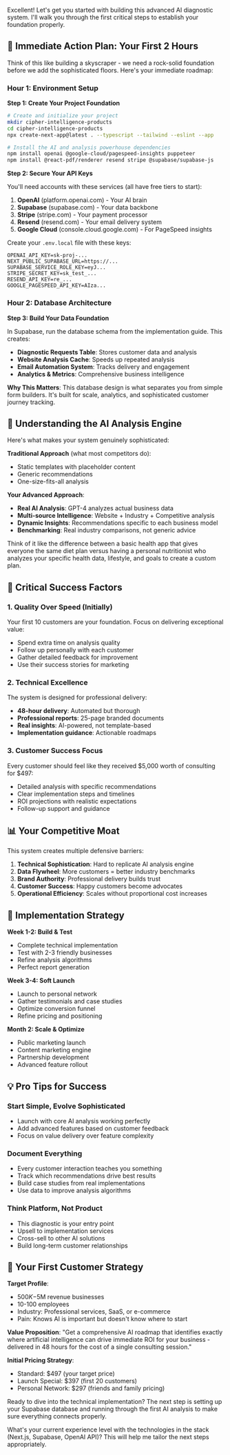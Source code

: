 Excellent! Let's get you started with building this advanced AI diagnostic system. I'll walk you through the first critical steps to establish your foundation properly.

## 🚀 **Immediate Action Plan: Your First 2 Hours**

Think of this like building a skyscraper - we need a rock-solid foundation before we add the sophisticated floors. Here's your immediate roadmap:

### **Hour 1: Environment Setup**

**Step 1: Create Your Project Foundation**
```bash
# Create and initialize your project
mkdir cipher-intelligence-products
cd cipher-intelligence-products
npx create-next-app@latest . --typescript --tailwind --eslint --app

# Install the AI and analysis powerhouse dependencies
npm install openai @google-cloud/pagespeed-insights puppeteer
npm install @react-pdf/renderer resend stripe @supabase/supabase-js 
```

**Step 2: Secure Your API Keys**

You'll need accounts with these services (all have free tiers to start):

1. **OpenAI** (platform.openai.com) - Your AI brain
2. **Supabase** (supabase.com) - Your data backbone  
3. **Stripe** (stripe.com) - Your payment processor
4. **Resend** (resend.com) - Your email delivery system
5. **Google Cloud** (console.cloud.google.com) - For PageSpeed insights

Create your `.env.local` file with these keys:
```env
OPENAI_API_KEY=sk-proj-...
NEXT_PUBLIC_SUPABASE_URL=https://...
SUPABASE_SERVICE_ROLE_KEY=eyJ...
STRIPE_SECRET_KEY=sk_test_...
RESEND_API_KEY=re_...
GOOGLE_PAGESPEED_API_KEY=AIza...
```

### **Hour 2: Database Architecture**

**Step 3: Build Your Data Foundation**

In Supabase, run the database schema from the implementation guide. This creates:

- **Diagnostic Requests Table**: Stores customer data and analysis
- **Website Analysis Cache**: Speeds up repeated analysis  
- **Email Automation System**: Tracks delivery and engagement
- **Analytics & Metrics**: Comprehensive business intelligence

**Why This Matters**: This database design is what separates you from simple form builders. It's built for scale, analytics, and sophisticated customer journey tracking.

## 🧠 **Understanding the AI Analysis Engine**

Here's what makes your system genuinely sophisticated:

**Traditional Approach** (what most competitors do):
- Static templates with placeholder content
- Generic recommendations
- One-size-fits-all analysis

**Your Advanced Approach**:
- **Real AI Analysis**: GPT-4 analyzes actual business data
- **Multi-source Intelligence**: Website + Industry + Competitive analysis
- **Dynamic Insights**: Recommendations specific to each business model
- **Benchmarking**: Real industry comparisons, not generic advice

Think of it like the difference between a basic health app that gives everyone the same diet plan versus having a personal nutritionist who analyzes your specific health data, lifestyle, and goals to create a custom plan.

## 🎯 **Critical Success Factors**

### **1. Quality Over Speed (Initially)**

Your first 10 customers are your foundation. Focus on delivering exceptional value:
- Spend extra time on analysis quality
- Follow up personally with each customer
- Gather detailed feedback for improvement
- Use their success stories for marketing

### **2. Technical Excellence**

The system is designed for professional delivery:
- **48-hour delivery**: Automated but thorough
- **Professional reports**: 25-page branded documents
- **Real insights**: AI-powered, not template-based
- **Implementation guidance**: Actionable roadmaps

### **3. Customer Success Focus**

Every customer should feel like they received $5,000 worth of consulting for $497:
- Detailed analysis with specific recommendations
- Clear implementation steps and timelines
- ROI projections with realistic expectations
- Follow-up support and guidance

## 📊 **Your Competitive Moat**

This system creates multiple defensive barriers:

1. **Technical Sophistication**: Hard to replicate AI analysis engine
2. **Data Flywheel**: More customers = better industry benchmarks
3. **Brand Authority**: Professional delivery builds trust
4. **Customer Success**: Happy customers become advocates
5. **Operational Efficiency**: Scales without proportional cost increases

## 🔄 **Implementation Strategy**

**Week 1-2: Build & Test**
- Complete technical implementation
- Test with 2-3 friendly businesses
- Refine analysis algorithms
- Perfect report generation

**Week 3-4: Soft Launch**
- Launch to personal network
- Gather testimonials and case studies
- Optimize conversion funnel
- Refine pricing and positioning

**Month 2: Scale & Optimize**
- Public marketing launch
- Content marketing engine
- Partnership development
- Advanced feature rollout

## 💡 **Pro Tips for Success**

### **Start Simple, Evolve Sophisticated**
- Launch with core AI analysis working perfectly
- Add advanced features based on customer feedback
- Focus on value delivery over feature complexity

### **Document Everything**
- Every customer interaction teaches you something
- Track which recommendations drive best results
- Build case studies from real implementations
- Use data to improve analysis algorithms

### **Think Platform, Not Product**
- This diagnostic is your entry point
- Upsell to implementation services
- Cross-sell to other AI solutions
- Build long-term customer relationships

## 🎪 **Your First Customer Strategy**

**Target Profile**: 
- $500K-$5M revenue businesses
- 10-100 employees
- Industry: Professional services, SaaS, or e-commerce
- Pain: Knows AI is important but doesn't know where to start

**Value Proposition**:
"Get a comprehensive AI roadmap that identifies exactly where artificial intelligence can drive immediate ROI for your business - delivered in 48 hours for the cost of a single consulting session."

**Initial Pricing Strategy**:
- Standard: $497 (your target price)
- Launch Special: $397 (first 20 customers)
- Personal Network: $297 (friends and family pricing)

Ready to dive into the technical implementation? The next step is setting up your Supabase database and running through the first AI analysis to make sure everything connects properly.

What's your current experience level with the technologies in the stack (Next.js, Supabase, OpenAI API)? This will help me tailor the next steps appropriately.